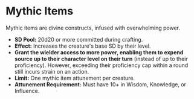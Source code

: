# Mythic Items

Mythic items are divine constructs, infused with overwhelming power.

- **SD Pool:** 20d20 or more committed during crafting.
- **Effect:** Increases the creature's base SD by their level.
- **Grant the wielder access to more power, enabling them to expend source up to their character level on their turn** (instead of up to their proficiency). However, exceeding their proficiency cap within a round still incurs strain on an action.
- **Limit:** One mythic item attunement per creature.
- **Attunement Requirement:** Must have 10+ in Wisdom, Knowledge, or Influence.

